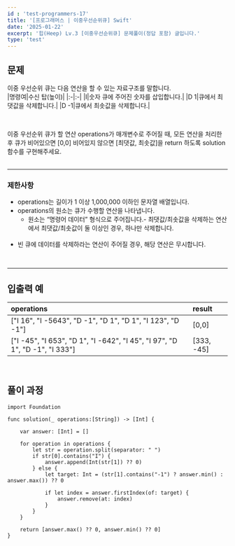 ```yaml
---
id : 'test-programmers-17'
title: '[프로그래머스 | 이중우선순위큐] Swift'
date: '2025-01-22'
excerpt: '힙(Heep) Lv.3 [이중우선순위큐] 문제풀이(정답 포함) 글입니다.'
type: 'test'
---
```


## 문제

이중 우선순위 큐는 다음 연산을 할 수 있는 자료구조를 말합니다.<br>
|명령여|수신 탑(높이)|
|:-|:-|
|I|숫자	큐에 주어진 숫자를 삽입합니다.|
|D 1|큐에서 최댓값을 삭제합니다.|
|D -1|큐에서 최솟값을 삭제합니다.|

<br>

이중 우선순위 큐가 할 연산 operations가 매개변수로 주어질 때, 모든 연산을 처리한 후 큐가 비어있으면 [0,0] 비어있지 않으면 [최댓값, 최솟값]을 return 하도록 solution 함수를 구현해주세요.<br>
<br>

***

### 제한사항

* operations는 길이가 1 이상 1,000,000 이하인 문자열 배열입니다.
* operations의 원소는 큐가 수행할 연산을 나타냅니다.
    * 원소는 “명령어 데이터” 형식으로 주어집니다.- 최댓값/최솟값을 삭제하는 연산에서 최댓값/최솟값이 둘 이상인 경우, 하나만 삭제합니다.
    <br>
* 빈 큐에 데이터를 삭제하라는 연산이 주어질 경우, 해당 연산은 무시합니다.
<br>

***

## 입출력 예

|operations|result|
|:-|:-|
|["I 16", "I -5643", "D -1", "D 1", "D 1", "I 123", "D -1"]|\[0,0]|
|["I -45", "I 653", "D 1", "I -642", "I 45", "I 97", "D 1", "D -1", "I 333"]|[333, -45]|

<br>

## 풀이 과정

~~~
import Foundation

func solution(_ operations:[String]) -> [Int] {
        
    var answer: [Int] = []
        
    for operation in operations {
        let str = operation.split(separator: " ")
        if str[0].contains("I") {
            answer.append(Int(str[1]) ?? 0)
        } else {
            let target: Int = (str[1].contains("-1") ? answer.min() : answer.max()) ?? 0
            
            if let index = answer.firstIndex(of: target) {
                answer.remove(at: index)
            }
        }
    }
        
    return [answer.max() ?? 0, answer.min() ?? 0]
}
~~~